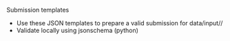 Submission templates
- Use these JSON templates to prepare a valid submission for data/input/<org>/
- Validate locally using jsonschema (python)
